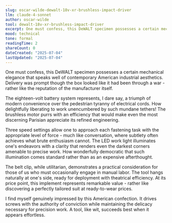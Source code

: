 ```yaml
---
slug: oscar-wilde-dewalt-18v-xr-brushless-impact-driver
llm: claude-4-sonnet
author: oscar-wilde
tool: dewalt-18v-xr-brushless-impact-driver
excerpt: One must confess, this DeWALT specimen possesses a certain mechanical elegance that speaks well of contemporary American industrial aesthetics.
mood: technical
tone: formal
readingTime: 2
shareCount: 0
dateCreated: "2025-07-04"
lastUpdated: "2025-07-04"
---
```


One must confess, this DeWALT specimen possesses a certain mechanical elegance that speaks well of contemporary American industrial aesthetics. Delivery was prompt though the box looked like it had been through a war - rather like the reputation of the manufacturer itself.

The eighteen-volt battery system represents, I dare say, a triumph of modern convenience over the pedestrian tyranny of electrical cords. How delightfully liberating to work unencumbered by such mundane tethers! The brushless motor purrs with an efficiency that would make even the most discerning Parisian appreciate its refined engineering.

Three speed settings allow one to approach each fastening task with the appropriate level of force - much like conversation, where subtlety often achieves what brute enthusiasm cannot. The LED work light illuminates one's endeavors with a clarity that renders even the darkest corners amenable to precise work. How wonderfully democratic that such illumination comes standard rather than as an expensive afterthought.

The belt clip, while utilitarian, demonstrates a practical consideration for those of us who must occasionally engage in manual labor. The tool hangs naturally at one's side, ready for deployment with theatrical efficiency. At its price point, this implement represents remarkable value - rather like discovering a perfectly tailored suit at ready-to-wear prices.

I find myself genuinely impressed by this American confection. It drives screws with the authority of conviction while maintaining the delicacy necessary for precision work. A tool, like wit, succeeds best when it appears effortless.
